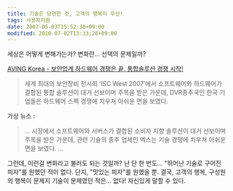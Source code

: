 ```yaml
---
title: 기술은 당연한 것, 고객의 행복이 우선!
tags: 사용자지향
date: 2007-05-03T15:52:30+09:00
modified: 2010-07-02T13:33:26+09:00
---
```

세상은 어떻게 변해가는가? 변화란... 선택의 문제일까?

[AVING Korea - 보안업계 하드웨어 경쟁은 끝, 통합솔루션 경쟁 시작!](http://aving.net/kr/Exhibition/default.asp?mode=read&c_num=45555&SP_Num=68&mn_name=exhi&BTB_Num=0)

> 세계 최대의 보안장비 전시회 ‘ISC West 2007’에서 소프트웨어와 하드웨어가
> 결합된 통합 솔루션이 대거 선보이며 주목을 받은 가운데, DVR종주국인 한국
> 기업들은 하드웨어 스펙 경쟁에 치우쳐 아쉬운 면을 보였다.

가상 뉴스 :

> ... 시장에서 소프트웨어와 서버스가 결합된 소비자 지향 솔루션이 대거
> 선보이며 주목을 받은 가운데, 관련 기술의 종주 업체인 엑스는 기술 경쟁에
> 치우쳐 아쉬운 면을 보였다. ...

그런데, 이런걸 변화라고 불러도 되는 것일까? 난 단 한 번도... "뛰어난
기술로 구어진 피자"를 원했던 적이 없다. 단지, "맛있는 피자"를 원했을 뿐.
결국, 고객의 행복, 구성원의 행복이 문제지 기술이 문제였던 적은...
없다!  자신있게 말할 수 있다.

